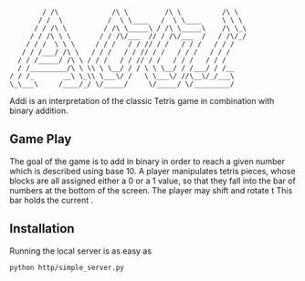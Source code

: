 ```
        / /\             /\ \         /\ \          /\ \   
       / /  \           /  \ \____   /  \ \____     \ \ \  
      / / /\ \         / /\ \_____\ / /\ \_____\    /\ \_\ 
     / / /\ \ \       / / /\/___  // / /\/___  /   / /\/_/ 
    / / /  \ \ \     / / /   / / // / /   / / /   / / /    
   / / /___/ /\ \   / / /   / / // / /   / / /   / / /     
  / / /_____/ /\ \ / / /   / / // / /   / / /   / / /      
  / /_________/\ \ \\ \ \__/ / / \ \ \__/ / /___/ / /__     
/ / /_       __\ \_\\ \___\/ /   \ \___\/ //\__\/_/___\    
\_\___\     /____/_/ \/_____/     \/_____/ \/_________/  
```

Addi is an interpretation of the classic Tetris game in combination with binary addition. 

## Game Play

The goal of the game is to add in binary in order to reach a given number which is described
using base 10. A player manipulates tetris pieces, whose blocks are all assigned either a 
0 or a 1 value, so that they fall into the bar of numbers at the bottom of the screen. The 
player may shift and rotate t This 
bar holds the current .

## Installation

Running the local server is as easy as

```
python http/simple_server.py
```
